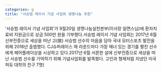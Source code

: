 ```yaml
---
categories: g
title: "서승범 레이서 기념 사업회 생명나눔 후원"
---
```

‘서승범 레이서 기념 사업회’가 9월20일 생명나눔실천본부(이사장 일면스님)에 환자치료비 지원금으로 상금 500만 원을 기부했다.서승범 레이서 기념 사업회는 2017년 6월 신부전증으로 세상을 떠난 고(故) 서승범 선수의 마음을 담아 국내 모터스포츠 발전을 위해 2018년 출범했다. CJ슈퍼레이스 매 라운드마다 가장 매너 있는 경기를 펼친 선수에게 페어플레이상을 시상하고 있다.2017년 6월 서른한 살에 신부전증으로 세상을 떠난 서승범 선수를 기억하기 위해 기념사업회를 발족했다. 고인과 형제처럼 지냈던 미국 퍼듀 대학의 친구 7명(
